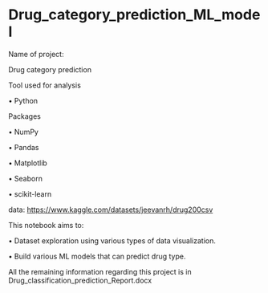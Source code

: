 # Drug_category_prediction_ML_model

Name of project:

Drug category prediction

Tool used for analysis

• Python

Packages

• NumPy

• Pandas

• Matplotlib

• Seaborn

• scikit-learn

data: https://www.kaggle.com/datasets/jeevanrh/drug200csv

This notebook aims to:

•	Dataset exploration using various types of data visualization.

•	Build various ML models that can predict drug type.

All the remaining information regarding this project is in Drug_classification_prediction_Report.docx
